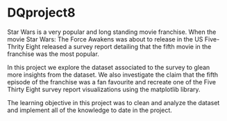 # DQproject8

Star Wars is a very popular and long standing movie franchise. When the movie Star Wars: The Force Awakens was about to release in the US Five-Thrity Eight released a survey report detailing that the fifth movie in the franchise was the most popular.

In this project we explore the dataset associated to the survey to glean more insights from the dataset. We also investigate the claim that the fifth episode of the franchise was a fan favourite and recreate one of the Five Thirty Eight survey report visualizations using the matplotlib library.

The learning objective in this project was to clean and analyze the dataset and implement all of the knowledge to date in the project.
